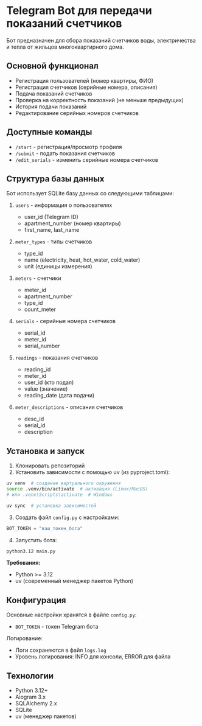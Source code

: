 # Telegram Bot для передачи показаний счетчиков

Бот предназначен для сбора показаний счетчиков воды, электричества и тепла от жильцов многоквартирного дома.

## Основной функционал

- Регистрация пользователей (номер квартиры, ФИО)
- Регистрация счетчиков (серийные номера, описания)
- Подача показаний счетчиков
- Проверка на корректность показаний (не меньше предыдущих)
- История подачи показаний
- Редактирование серийных номеров счетчиков

## Доступные команды

- `/start` - регистрация/просмотр профиля
- `/submit` - подать показания счетчиков
- `/edit_serials` - изменить серийные номера счетчиков

## Структура базы данных

Бот использует SQLite базу данных со следующими таблицами:

1. `users` - информация о пользователях
   - user_id (Telegram ID)
   - apartment_number (номер квартиры)
   - first_name, last_name

2. `meter_types` - типы счетчиков
   - type_id
   - name (electricity, heat, hot_water, cold_water)
   - unit (единицы измерения)

3. `meters` - счетчики
   - meter_id
   - apartment_number
   - type_id
   - count_meter

4. `serials` - серийные номера счетчиков
   - serial_id
   - meter_id
   - serial_number

5. `readings` - показания счетчиков
   - reading_id
   - meter_id
   - user_id (кто подал)
   - value (значение)
   - reading_date (дата подачи)

6. `meter_descriptions` - описания счетчиков
   - desc_id
   - serial_id
   - description

## Установка и запуск

1. Клонировать репозиторий
2. Установить зависимости с помощью uv (из pyproject.toml):
```bash
uv venv  # создание виртуального окружения
source .venv/bin/activate  # активация (Linux/MacOS)
# или .venv\Scripts\activate  # Windows

uv sync  # установка зависимостей
```
3. Создать файл `config.py` с настройками:
```python
BOT_TOKEN = "ваш_токен_бота"
```
4. Запустить бота:
```bash
python3.12 main.py
```

**Требования:**
- Python >= 3.12
- uv (современный менеджер пакетов Python)

## Конфигурация

Основные настройки хранятся в файле `config.py`:
- `BOT_TOKEN` - токен Telegram бота

Логирование:
- Логи сохраняются в файл `logs.log`
- Уровень логирования: INFO для консоли, ERROR для файла

## Технологии

- Python 3.12+
- Aiogram 3.x
- SQLAlchemy 2.x
- SQLite
- uv (менеджер пакетов)
